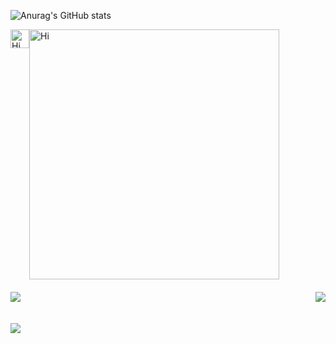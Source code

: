 ![Anurag's GitHub stats]([https://github-readme-stats.vercel.app/api?username=anuraghazra&count_private=true](https://github-readme-stats.vercel.app/api?username=ZzanZiFeng&show_icons=true&theme=radical&count_private=true))
  <div style="display: flex;" >
        <img src="https://emojis.slackmojis.com/emojis/images/1588866973/8934/hellokittydance.gif?1588866973" alt="Hi" width="30" />
        <img
          src="https://readme-typing-svg.herokuapp.com?font=DynaPuff&size=18&pause=1000&color=9999FF&center=true&vCenter=true&random=false&width=435&height=30&lines=A+simple+web+developer+from+Guangzhou.++%F0%9F%91%8B"
          alt="Hi"
          width="400"
        />
        </div>
           <p style="display: flex;justify-content: space-between;align-items: flex-end;margin-top: 20px ">
              <img src="https://github-readme-stats.vercel.app/api?username=ZzanZiFeng&show_icons=true&theme=radical&count_private=true" />
              <img src="https://access-counter.vercel.app/api/counter?name=ZzanZiFeng&theme=006&length=8" />
              </p>
              <img  style="margin-top: 20px" src="https://github-readme-activity-graph.vercel.app/graph?username=ZzanZiFeng&theme=github&height=250" />


<!--
**ZzanZiFeng/ZzanZiFeng** is a ✨ _special_ ✨ repository because its `README.md` (this file) appears on your GitHub profile.

Here are some ideas to get you started:

- 🔭 I’m currently working on ...
- 🌱 I’m currently learning ...
- 👯 I’m looking to collaborate on ...
- 🤔 I’m looking for help with ...
- 💬 Ask me about ...
- 📫 How to reach me: ...
- 😄 Pronouns: ...
- ⚡ Fun fact: ...
-->
